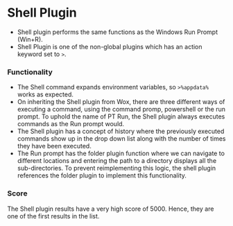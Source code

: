 # Shell Plugin
- Shell plugin performs the same functions as the Windows Run Prompt (Win+R).
- Shell Plugin is one of the non-global plugins which has an action keyword set to `>`.

### Functionality
- The Shell command expands environment variables, so `>%appdata%` works as expected.
- On inheriting the Shell plugin from Wox, there are three different ways of executing a command, using the command promp, powershell or the run prompt. To uphold the name of PT Run, the Shell plugin always executes commands as the Run prompt would.
- The Shell plugin has a concept of history where the previously executed commands show up in the drop down list along with the number of times they have been executed.
- The Run prompt has the folder plugin function where we can navigate to different locations and entering the path to a directory displays all the sub-directories. To prevent reimplementing this logic, the shell plugin references the folder plugin to implement this functionality.

### Score
The Shell plugin results have a very high score of 5000. Hence, they are one of the first results in the list.
